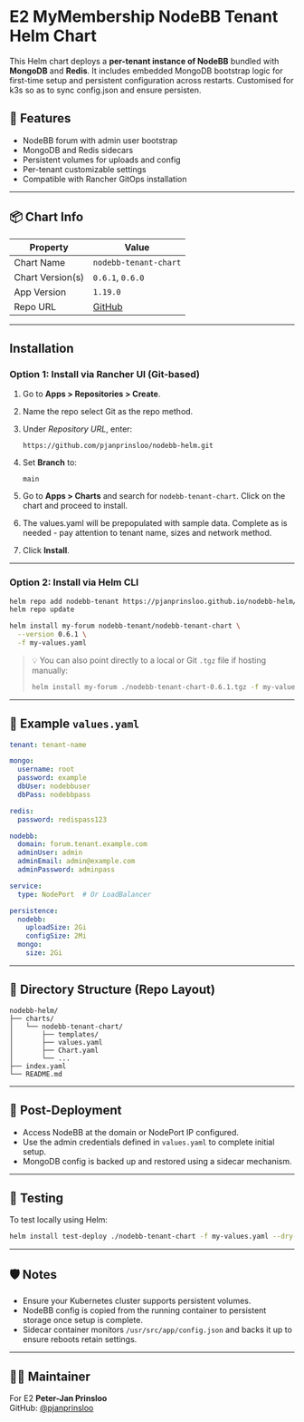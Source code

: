 # E2 MyMembership NodeBB Tenant Helm Chart

This Helm chart deploys a **per-tenant instance of NodeBB** bundled with **MongoDB** and **Redis**. It includes embedded MongoDB bootstrap logic for first-time setup and persistent configuration across restarts. Customised for k3s so as to sync config.json and ensure persisten.

## 🧰 Features

- NodeBB forum with admin user bootstrap
- MongoDB and Redis sidecars
- Persistent volumes for uploads and config
- Per-tenant customizable settings
- Compatible with Rancher GitOps installation

---

## 📦 Chart Info

| Property         | Value                              |
|------------------|-------------------------------------|
| Chart Name       | `nodebb-tenant-chart`              |
| Chart Version(s) | `0.6.1`, `0.6.0`                    |
| App Version      | `1.19.0`                            |
| Repo URL         | [GitHub](https://github.com/pjanprinsloo/nodebb-helm.git) |

---

## Installation

### Option 1: Install via Rancher UI (Git-based)

1. Go to **Apps > Repositories > Create**.
2. Name the repo select Git as the repo method.
3. Under *Repository URL*, enter:

   ```
   https://github.com/pjanprinsloo/nodebb-helm.git
   ```

3. Set **Branch** to:

   ```
   main
   ```

4. Go to **Apps > Charts** and search for `nodebb-tenant-chart`. Click on the chart and proceed to install.

5. The values.yaml will be prepopulated with sample data. Complete as is needed - pay attention to tenant name, sizes and network method.

6. Click **Install**.

---

### Option 2: Install via Helm CLI

```bash
helm repo add nodebb-tenant https://pjanprinsloo.github.io/nodebb-helm/
helm repo update

helm install my-forum nodebb-tenant/nodebb-tenant-chart \
  --version 0.6.1 \
  -f my-values.yaml
```

> 💡 You can also point directly to a local or Git `.tgz` file if hosting manually:
>
> ```bash
> helm install my-forum ./nodebb-tenant-chart-0.6.1.tgz -f my-values.yaml
> ```

---

## 🧾 Example `values.yaml`

```yaml
tenant: tenant-name

mongo:
  username: root
  password: example
  dbUser: nodebbuser
  dbPass: nodebbpass

redis:
  password: redispass123

nodebb:
  domain: forum.tenant.example.com
  adminUser: admin
  adminEmail: admin@example.com
  adminPassword: adminpass

service:
  type: NodePort  # Or LoadBalancer

persistence:
  nodebb:
    uploadSize: 2Gi
    configSize: 2Mi
  mongo:
    size: 2Gi
```

---

## 📂 Directory Structure (Repo Layout)

```
nodebb-helm/
├── charts/
│   └── nodebb-tenant-chart/
│       ├── templates/
│       ├── values.yaml
│       ├── Chart.yaml
│       └── ...
├── index.yaml
└── README.md
```

---

## 🔧 Post-Deployment

- Access NodeBB at the domain or NodePort IP configured.
- Use the admin credentials defined in `values.yaml` to complete initial setup.
- MongoDB config is backed up and restored using a sidecar mechanism.

---

## 🧪 Testing

To test locally using Helm:

```bash
helm install test-deploy ./nodebb-tenant-chart -f my-values.yaml --dry-run
```

---

## 🛡️ Notes

- Ensure your Kubernetes cluster supports persistent volumes.
- NodeBB config is copied from the running container to persistent storage once setup is complete.
- Sidecar container monitors `/usr/src/app/config.json` and backs it up to ensure reboots retain settings.

---

## 🧑‍💻 Maintainer
For E2
**Peter-Jan Prinsloo**  
GitHub: [@pjanprinsloo](https://github.com/pjanprinsloo)

